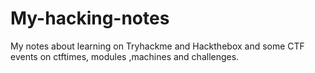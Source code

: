 # My-hacking-notes
My notes about learning on Tryhackme and Hackthebox and some CTF events on ctftimes, modules ,machines and challenges.


